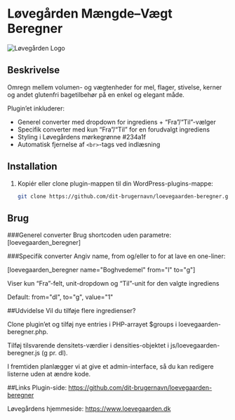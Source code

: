 # Løvegården Mængde–Vægt Beregner

![Løvegården Logo](https://www.loevegaarden.dk/wp-content/uploads/2021/01/loevegaarden-logo.png)

## Beskrivelse

Omregn mellem volumen- og vægtenheder for mel, flager, stivelse, kerner og andet glutenfri bagetilbehør på en enkel og elegant måde.

Plugin’et inkluderer:

- Generel converter med dropdown for ingrediens + “Fra”/“Til”-vælger  
- Specifik converter med kun “Fra”/“Til” for en forudvalgt ingrediens  
- Styling i Løvegårdens mørkegrønne #234a1f  
- Automatisk fjernelse af `<br>`-tags ved indlæsning  

## Installation

1. Kopiér eller clone plugin-mappen til din WordPress-plugins-mappe:
   ```bash
   git clone https://github.com/dit-brugernavn/loevegaarden-beregner.git


## Brug
###Generel converter
Brug shortcoden uden parametre:
[loevegaarden_beregner]

###Specifik converter
Angiv name, from og/eller to for at lave en one-liner:

[loevegaarden_beregner name="Boghvedemel" from="l" to="g"]

Viser kun “Fra”-felt, unit-dropdown og “Til”-unit for den valgte ingrediens

Default: from="dl", to="g", value="1"


##Udvidelse
Vil du tilføje flere ingredienser?

Clone plugin’et og tilføj nye entries i PHP-arrayet $groups i loevegaarden-beregner.php.

Tilføj tilsvarende densitets-værdier i densities-objektet i js/loevegaarden-beregner.js (g pr. dl).

I fremtiden planlægger vi at give et admin-interface, så du kan redigere listerne uden at ændre kode.


##Links
Plugin-side: https://github.com/dit-brugernavn/loevegaarden-beregner

Løvegårdens hjemmeside: https://www.loevegaarden.dk